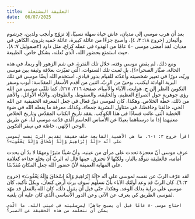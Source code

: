 ```yaml
---
title:  العليقة المشتعلة
date:  06/07/2025
---
```


بعد أن هرب موسى إلى مديان، عاش حياة سهلة نسبيًا، إذ تزوّج وأنجب ولدين، جرشوم وأليعازر (خروج ١٨: ٣، ٤)، وأصبح جزءًا من عائلة كبيرة، عائلة حَميه يثرون، الكاهن في مديان. لقد أمضى موسى ٤٠ عامًا من الهدوء في عمله كراع، مثل داود (٢صموئيل ٧: ٨)، حيث استمتع بحضور الله، الّذي تُعلنه، بشكل خاص، الطبيعة.

ومع ذلك، لم يقضِ موسى وقته، خلال تلك الفترة، في شم الزهور (أو ربما، في هذه الحالة، صبَّار الصحراء؟)، بل لعبت تلك السنوات، الّتي تميّزت بعلاقة وثيقة بين موسى وربّه، دورًا في تغيير شخصيته وأعدّته للقيام بدور قيادي. استخدم الله أيضًا موسى في تلك البرية الهادئة ليكتب، بوحيّ من الربّ، اثنين من أقدم الأسفار المقدّسة: أيوب وسفر التكوين (انظر إلن ج. هوايت، الآباء والأنبياء، صفحة ٢١٦، ٢١٧). كما تلقّى موسى من الله رؤى جوهرية حول الصراع العظيم، والخليقة، والسقوط، والطوفان، والآباء الأوائل، والأهم من ذلك، خطّة الخلاص. وهكذا، كان لموسى دورٌ فعال في جعل المعرفة الحقيقية عن الله الحي، خالقنا وحافظنا، في متناول البشرية جمعاء، وكذلك معرفة ما يفعله الله في ضوء الخطية الّتي عاثت فسادًا في هذا الكوكب. يفقد تاريخ الكتاب المقدّس وتاريخ الخلاص معنيهما إذا ما درسناهما بعيدًا عن الأساس الحاسم الّذي قدّمه موسى لنا، عن طريق الوحي الإلهي، خاصّة في سِفر التكوين.

`اقرأ خروج ٣: ١-٦. ما هي الأهمية القابعة خلف حقيقة تقديم الربّ نفسه لموسى على أنّه «إِلَهُ إِبْرَاهِيمَ وَإِلَهُ إِسْحَاقَ وَإِلَهُ يَعْقُوبَ»؟`

عرف موسى أنّ معجزة تحدث على مرأى من عينيه، وأنّ شيئًا مثيرًا ومهمًا لا بدّ أن يحدث أمامه، فالعليقة تتوقّد بالنار، ولكنّها لا تحترق. حينها قال له الربّ أن يخلع حذاءه كعلامة على المهابة العميقة لأنّ حضور الله جعل المكان مُقدّسًا.

لقد عرّف الربّ عن نفسه لموسى على أنّه «إِلَهُ إِبْرَاهِيمَ وَإِلَهُ إِسْحَاقَ وَإِلَهُ يَعْقُوبَ» (خروج ٣: ٦). كان الربّ قد وعد أولئك الآباء بأنّ نسلهم سوف يرث أرض كنعان، وبكلّ تأكيد، كان موسى على دراية بذلك الوعد. وهكذا، حتّى قبل أن يقول ذلك، كان الله بالفعل قد مهّد لموسى الطريق كي يعرف عن الآتي وعن الدور الأساسي الّذي كان عليه أن يلعبه.

`احتاج موسى ٨٠ عامًا قبل أن يصبح جاهزًا لِمرسليته في عيني الله. ما الّذي يمكن أن نتعلّمه من هذه الحقيقة عن الصبر؟`